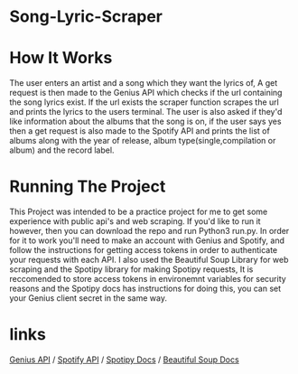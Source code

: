 # Song-Lyric-Scraper

# How It Works
The user enters an artist and a song which they want the lyrics of, A get request is then made to the Genius API which checks if the url containing the song lyrics exist. If the url exists the scraper function scrapes the url and prints the lyrics to the users terminal. The user is also asked if they'd like information about the albums that the song is on, if the user says yes then a get request is also made to the Spotify API and prints the list of albums along with the year of release, album type(single,compilation or album) and the record label.

# Running The Project
This Project was intended to be a practice project for me to get some experience with public api's and web scraping. If you'd like to run it however, then you can download the repo and run Python3 run.py. In order for it to work you'll need to make an account with Genius and Spotify, and follow the instructions for getting access tokens in order to authenticate your requests with each API. I also used the Beautiful Soup Library for web scraping and the Spotipy library for making Spotipy requests, It is reccomended to store access tokens in environemnt variables for security reasons and the Spotipy docs has instructions for doing this, you can set your Genius client secret in the same way. 

# links
[Genius API](https://docs.genius.com/) /
[Spotify API](https://developer.spotify.com/documentation/web-api/) /
[Spotipy Docs](https://spotipy.readthedocs.io/en/latest/) /
[Beautiful Soup Docs](https://www.crummy.com/software/BeautifulSoup/bs4/doc/)


